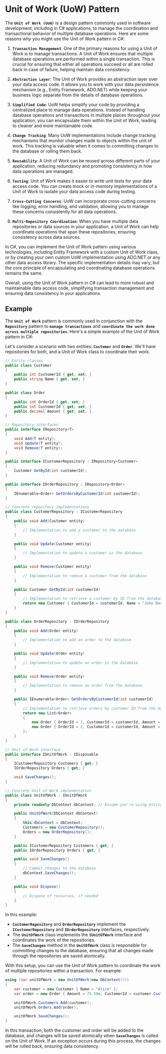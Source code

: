 # Unit of Work (UoW) Pattern

The **`Unit of Work (UoW)`** is a design pattern commonly used in software development, including in C# applications, to manage the coordination and transactional behavior of multiple database operations. Here are some reasons why you might use the Unit of Work pattern in C#:

1. **`Transaction Management`**: One of the primary reasons for using a Unit of Work is to manage transactions. A Unit of Work ensures that multiple database operations are performed within a single transaction. This is crucial for ensuring that either all operations succeed or all are rolled back in case of failure, helping maintain data consistency.

2. **`Abstraction Layer`**: The Unit of Work provides an abstraction layer over your data access code. It allows you to work with your data persistence mechanism (e.g., Entity Framework, ADO.NET) while keeping your business logic separate from the details of database operations.

3. **`Simplified Code`**: UoW helps simplify your code by providing a centralized place to manage data operations. Instead of handling database operations and transactions in multiple places throughout your application, you can encapsulate them within the Unit of Work, leading to cleaner and more maintainable code.

4. **`Change Tracking`**: Many UoW implementations include change tracking mechanisms that monitor changes made to objects within the unit of work. This tracking is valuable when it comes to committing changes to the database or rolling them back.

5. **`Reusability`**: A Unit of Work can be reused across different parts of your application, reducing redundancy and promoting consistency in how data operations are managed.

6. **`Testing`**: Unit of Work makes it easier to write unit tests for your data access code. You can create mock or in-memory implementations of a Unit of Work to isolate your data access code during testing.

7. **`Cross-Cutting Concerns`**: UoW can incorporate cross-cutting concerns like logging, error handling, and validation, allowing you to manage these concerns consistently for all data operations.

8. **`Multi-Repository Coordination`**: When you have multiple data repositories or data sources in your application, a Unit of Work can help coordinate operations that span these repositories, ensuring consistency across data sources.

In C#, you can implement the Unit of Work pattern using various technologies, including Entity Framework with a custom Unit of Work class, or by creating your own custom UoW implementation using ADO.NET or any other data access library. The specific implementation details may vary, but the core principle of encapsulating and coordinating database operations remains the same.

Overall, using the Unit of Work pattern in C# can lead to more robust and maintainable data access code, simplifying transaction management and ensuring data consistency in your applications.

## Example

The **`Unit of Work`** pattern is commonly used in conjunction with the **`Repository`** pattern to **`manage transactions`** and **`coordinate the work done across multiple repositories`**. Here's a simple example of the Unit of Work pattern in C#:

Let's consider a scenario with two entities: **`Customer`** and **`Order`**. We'll have repositories for both, and a Unit of Work class to coordinate their work.

```csharp
// Entity classes
public class Customer
{
    public int CustomerId { get; set; }
    public string Name { get; set; }
}

public class Order
{
    public int OrderId { get; set; }
    public int CustomerId { get; set; }
    public decimal Amount { get; set; }
}

// Repository interfaces
public interface IRepository<T>
{
    void Add(T entity);
    void Update(T entity);
    void Remove(T entity);
}

public interface ICustomerRepository : IRepository<Customer>
{
    Customer GetById(int customerId);
}

public interface IOrderRepository : IRepository<Order>
{
    IEnumerable<Order> GetOrdersByCustomerId(int customerId);
}

// Concrete repository implementations
public class CustomerRepository : ICustomerRepository
{
    public void Add(Customer entity)
    {
        // Implementation to add a customer to the database
    }

    public void Update(Customer entity)
    {
        // Implementation to update a customer in the database
    }

    public void Remove(Customer entity)
    {
        // Implementation to remove a customer from the database
    }

    public Customer GetById(int customerId)
    {
        // Implementation to retrieve a customer by ID from the database
        return new Customer { CustomerId = customerId, Name = "John Doe" };
    }
}

public class OrderRepository : IOrderRepository
{
    public void Add(Order entity)
    {
        // Implementation to add an order to the database
    }

    public void Update(Order entity)
    {
        // Implementation to update an order in the database
    }

    public void Remove(Order entity)
    {
        // Implementation to remove an order from the database
    }

    public IEnumerable<Order> GetOrdersByCustomerId(int customerId)
    {
        // Implementation to retrieve orders by customer ID from the database
        return new List<Order>
        {
            new Order { OrderId = 1, CustomerId = customerId, Amount = 100.00m },
            new Order { OrderId = 2, CustomerId = customerId, Amount = 150.50m }
        };
    }
}

// Unit of Work interface
public interface IUnitOfWork : IDisposable
{
    ICustomerRepository Customers { get; }
    IOrderRepository Orders { get; }

    void SaveChanges();
}

// Concrete Unit of Work implementation
public class UnitOfWork : IUnitOfWork
{
    private readonly DbContext dbContext; // Assume you're using Entity Framework or another ORM

    public UnitOfWork(DbContext dbContext)
    {
        this.dbContext = dbContext;
        Customers = new CustomerRepository();
        Orders = new OrderRepository();
    }

    public ICustomerRepository Customers { get; }
    public IOrderRepository Orders { get; }

    public void SaveChanges()
    {
        // Commit changes to the database
        dbContext.SaveChanges();
    }

    public void Dispose()
    {
        // Dispose of resources, if needed
    }
}
```

In this example:

* **`CustomerRepository`** and **`OrderRepository`** implement the **`ICustomerRepository`** and **`IOrderRepository`** interfaces, respectively.
* The **`UnitOfWork`** class implements the **`IUnitOfWork`** interface and coordinates the work of the repositories.
* The **`SaveChanges`** method in the **`UnitOfWork`** class is responsible for committing changes to the database, ensuring that all changes made through the repositories are saved atomically.

With this setup, you can use the Unit of Work pattern to coordinate the work of multiple repositories within a transaction. For example:

```csharp
using (var unitOfWork = new UnitOfWork(new DbContext()))
{
    var customer = new Customer { Name = "Alice" };
    var order = new Order { Amount = 75.50m, CustomerId = customer.CustomerId };

    unitOfWork.Customers.Add(customer);
    unitOfWork.Orders.Add(order);

    unitOfWork.SaveChanges();
}
```

In this transaction, both the customer and order will be added to the database, and changes will be saved atomically when **`SaveChanges`** is called on the Unit of Work. If an exception occurs during this process, the changes will be rolled back, ensuring data consistency.
